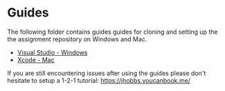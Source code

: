 # Guides

The following folder contains guides guides for cloning and setting up the the assignment repository on Windows and Mac.

* [Visual Studio - Windows](Visual-Studio)
* [Xcode - Mac](Xcode)

If you are still encountering issues after using the guides please don't hesitate to setup a 1-2-1 tutorial: https://jhobbs.youcanbook.me/
